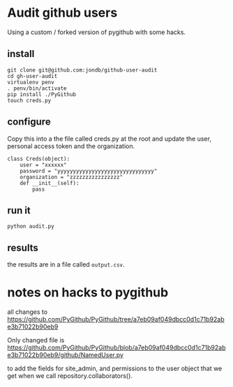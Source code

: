 # Audit github users

Using a custom / forked version of pygithub with some hacks.

## install

```
git clone git@github.com:jondb/github-user-audit
cd gh-user-audit
virtualenv penv
. penv/bin/activate
pip install ./PyGithub
touch creds.py
```

## configure

Copy this into a the file called creds.py at the root and update the user, personal access token and the organization.

```
class Creds(object):
	user = "xxxxxx"
	password = "yyyyyyyyyyyyyyyyyyyyyyyyyyyyyyy"
	organization = "zzzzzzzzzzzzzzzz"
	def __init__(self):
		pass
```

## run it
```
python audit.py
```

## results

the results are in a file called `output.csv`.


# notes on hacks to pygithub

all changes to https://github.com/PyGithub/PyGithub/tree/a7eb09af049dbcc0d1c71b92abe3b71022b90eb9

Only changed file is https://github.com/PyGithub/PyGithub/blob/a7eb09af049dbcc0d1c71b92abe3b71022b90eb9/github/NamedUser.py

to add the fields for site_admin, and permissions to the user object that we get when we call repository.collaborators().
